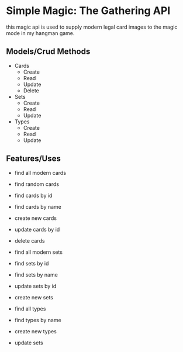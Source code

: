 # Simple Magic: The Gathering API

this magic api is used to supply modern legal card images to the magic mode in my hangman game. 

Models/Crud Methods
---------
- Cards
  - Create
  - Read
  - Update
  - Delete
- Sets
  - Create
  - Read
  - Update
- Types
  - Create
  - Read
  - Update
  
Features/Uses
---------
- find all modern cards
- find random cards
- find cards by id
- find cards by name
- create new cards
- update cards by id
- delete cards

- find all modern sets
- find sets by id
- find sets by name
- update sets by id
- create new sets

- find all types
- find types by name
- create new types
- update sets
